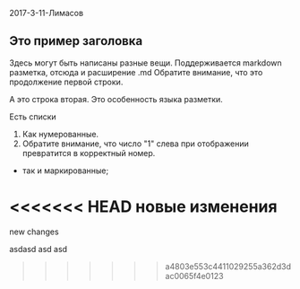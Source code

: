 2017-3-11-Лимасов
## Это пример заголовка

Здесь могут быть написаны разные вещи. Поддерживается markdown разметка, отсюда и расширение .md
Обратите внимание, что это продолжение первой строки.

А это строка вторая. Это особенность языка разметки.

Есть списки
1. Как нумерованные.
1. Обратите внимание, что число "1" слева при отображении превратится в корректный номер.

* так и маркированные;

<<<<<<< HEAD
новые изменения
=======
new changes



asdasd asd asd 
>>>>>>> a4803e553c4411029255a362d3dac0065f4e0123

